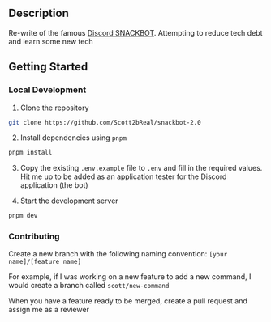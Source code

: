 ## Description

Re-write of the famous [Discord SNACKBOT](https://github.com/Scott2bReal/discord-snackbot). Attempting to reduce tech debt and learn some new tech

## Getting Started

### Local Development

1. Clone the repository

```bash
git clone https://github.com/Scott2bReal/snackbot-2.0
```

2. Install dependencies using `pnpm`

```bash
pnpm install
```

3. Copy the existing `.env.example` file to `.env` and fill in the required
   values. Hit me up to be added as an application tester for the Discord
   application (the bot)

4. Start the development server

```bash
pnpm dev
```

### Contributing

Create a new branch with the following naming convention: `[your name]/[feature name]`

For example, if I was working on a new feature to add a new command, I would
create a branch called `scott/new-command`

When you have a feature ready to be merged, create a pull request and assign me as a reviewer
